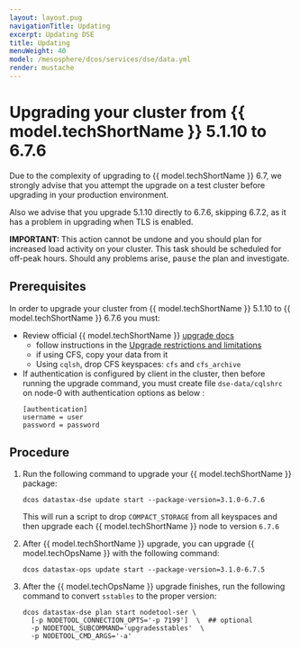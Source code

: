 ```yaml
---
layout: layout.pug
navigationTitle: Updating 
excerpt: Updating DSE
title: Updating 
menuWeight: 40
model: /mesosphere/dcos/services/dse/data.yml
render: mustache
---
```


<!-- #include /mesosphere/dcos/services/include/update.tmpl -->

# Upgrading your cluster from {{ model.techShortName }} 5.1.10 to 6.7.6
Due to the complexity of upgrading to {{ model.techShortName }} 6.7, we strongly advise that you attempt the upgrade on a test cluster before upgrading in your production environment. 

Also we advise that you upgrade 5.1.10 directly to 6.7.6, skipping 6.7.2, as it has a problem in upgrading when TLS is enabled. 

<p class="message--important"><strong>IMPORTANT: </strong>This action cannot be undone and you should plan for increased load activity on your cluster. This task should be scheduled for off-peak hours. Should any problems arise, <tt>pause</tt> the plan and investigate.</p>

## Prerequisites

In order to upgrade your cluster from {{ model.techShortName }} 5.1.10 to {{ model.techShortName }} 6.7.6 you must:
- Review official {{ model.techShortName }} [upgrade docs](https://docs.datastax.com/en/upgrade/doc/upgrade/datastax_enterprise/upgdDSE51to67.html)
  - follow instructions in the [Upgrade restrictions and limitations](https://docs.datastax.com/en/upgrade/doc/upgrade/datastax_enterprise/upgdDSE51to67.html#Upgraderestrictionsandlimitations)
  - if using CFS, copy your data from it
  - Using `cqlsh`, drop CFS keyspaces: `cfs` and `cfs_archive`
-  If authentication is configured by client in the cluster, then before running the upgrade command, you must create file `dse-data/cqlshrc` on node-0 with authentication options as below :
    ```
    [authentication]
    username = user
    password = password
    ```

## Procedure

1. Run the following command to upgrade your {{ model.techShortName }} package: 
    ```
    dcos datastax-dse update start --package-version=3.1.0-6.7.6
    ```
    This will run a script to drop `COMPACT_STORAGE` from all keyspaces and then upgrade each {{ model.techShortName }} node to version `6.7.6`

1. After {{ model.techShortName }} upgrade, you can upgrade {{ model.techOpsName }} with the following command: 

    ```
    dcos datastax-ops update start --package-version=3.1.0-6.7.5
    ```
1. After the {{ model.techOpsName }} upgrade finishes, run the following command to convert `sstables` to the proper version:
	```
	dcos datastax-dse plan start nodetool-ser \
	  [-p NODETOOL_CONNECTION_OPTS='-p 7199']  \  ## optional
	  -p NODETOOL_SUBCOMMAND='upgradesstables'  \
	  -p NODETOOL_CMD_ARGS='-a'
	```
	

